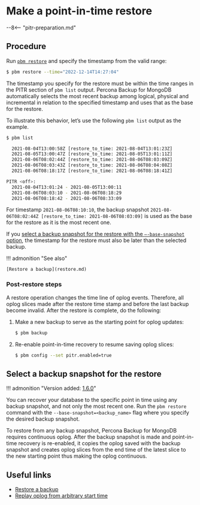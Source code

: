 # Make a point-in-time restore

--8<-- "pitr-preparation.md"

## Procedure

Run [`pbm restore`](../reference/pbm-commands.md#pbm-restore) and specify the timestamp from the valid range:    

```{.bash data-prompt="$"}
$ pbm restore --time="2022-12-14T14:27:04"
```    

The timestamp you specify for the restore must be within the time ranges in the PITR section of `pbm list` output. Percona Backup for MongoDB automatically selects the most recent backup among logical, physical and incremental in relation to the specified timestamp and uses that as the base for the restore.    

To illustrate this behavior, let’s use the following `pbm list` output as the example.     

```{.bash .no-copy}
$ pbm list    

  2021-08-04T13:00:58Z [restore_to_time: 2021-08-04T13:01:23Z]
  2021-08-05T13:00:47Z [restore_to_time: 2021-08-05T13:01:11Z]
  2021-08-06T08:02:44Z [restore_to_time: 2021-08-06T08:03:09Z]
  2021-08-06T08:03:43Z [restore_to_time: 2021-08-06T08:04:08Z]
  2021-08-06T08:18:17Z [restore_to_time: 2021-08-06T08:18:41Z] 

PITR <off>:
  2021-08-04T13:01:24 - 2021-08-05T13:00:11
  2021-08-06T08:03:10 - 2021-08-06T08:18:29
  2021-08-06T08:18:42 - 2021-08-06T08:33:09
```    

For timestamp `2021-08-06T08:10:10`, the backup snapshot `2021-08-06T08:02:44Z [restore_to_time: 2021-08-06T08:03:09]` is used as the base for the restore as it is the most recent one.    

If you [select a backup snapshot for the restore with the `–-base-snapshot` option](../features/point-in-time-recovery.md#select-a-backup-snapshot-for-the-restore), the timestamp for the restore must also be later than the selected backup.    

!!! admonition "See also"    

    [Restore a backup](restore.md)    

### Post-restore steps    

A restore operation changes the time line of oplog events. Therefore, all oplog slices made after the restore time stamp and before the last backup become invalid. After the restore is complete, do the following:    

1. Make a new backup to serve as the starting point for oplog updates:    

    ```{.bash data-prompt="$"}
    $ pbm backup
    ```    

2. Re-enable point-in-time recovery to resume saving oplog slices:    

    ```{.bash data-prompt="$"}
    $ pbm config --set pitr.enabled=true
    ```

## Select a backup snapshot for the restore

!!! admonition "Version added: [1.6.0](../release-notes/1.6.0.md)"

You can recover your database to the specific point in time using any backup snapshot, and not only the most recent one. Run the `pbm restore` command with the `--base-snapshot=<backup_name>` flag where you specify the desired backup snapshot.

To restore from any backup snapshot, Percona Backup for MongoDB requires continuous oplog. After the backup snapshot is made and point-in-time recovery is re-enabled, it copies the oplog saved with the backup snapshot and creates oplog slices from the end time of the latest slice to the new starting point thus making the oplog continuous.

## Useful links

* [Restore a backup](restore.md)
* [Replay oplog from arbitrary start time](oplog-replay.md)


